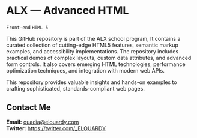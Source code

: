 # ALX — Advanced HTML

`Front-end`
`HTML 5`

This GitHub repository is part of the ALX school program, It contains a curated collection of cutting-edge HTML5 features, semantic markup examples, and accessibility implementations. The repository includes practical demos of complex layouts, custom data attributes, and advanced form controls. It also covers emerging HTML technologies, performance optimization techniques, and integration with modern web APIs.

This repository provides valuable insights and hands-on examples to crafting sophisticated, standards-compliant web pages.

## Contact Me

**Email:** ouadia@elouardy.com \
**Twitter:** https://twitter.com/_ELOUARDY
